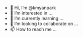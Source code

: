 - 👋 Hi, I’m @kmyanpark
- 👀 I’m interested in ...
- 🌱 I’m currently learning ...
- 💞️ I’m looking to collaborate on ...
- 📫 How to reach me ...

<!---
kmyanpark/kmyanpark is a ✨ special ✨ repository because its `README.md` (this file) appears on your GitHub profile.
You can click the Preview link to take a look at your changes.
--->
